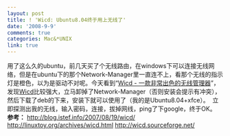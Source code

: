 ```yaml
---
layout: post
title: ! 'Wicd: Ubuntu8.04终于用上无线了'
date: '2008-9-9'
comments: true
categories: Mac&*UNIX
link: true
---
```

用了这么久的ubuntu，前几天买了个无线路由，在windows下可以连接无线网络，但是在ubuntu下的那个Network-Manager里一直连不上，看那个无线的指示灯是橙色，以为是驱动不对呢。今天看到“<a href="http://blog.istef.info/2007/08/19/wicd/">Wicd - 一款非常出色的无线管理器</a>”，发现<a href="http://wicd.sourceforge.net/">Wicd</a>比较强大，立马卸掉了Network-Manager（否则安装会提示有冲突），然后下载了deb的下来，安装下就可以使用了（我的是Ubuntu8.04+xfce）。
<img src="http://linuxtoy.org/img/2007/08/wicd_s.png" alt="" />
立即探测出我的无线，输入密码，连接，拔掉网线，ping了下google，终于OK。
<strong>
参考：</strong>
http://blog.istef.info/2007/08/19/wicd/
http://linuxtoy.org/archives/wicd.html
http://wicd.sourceforge.net/
